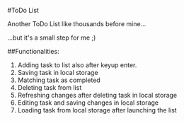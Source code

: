 

#ToDo List

Another ToDo List like thousands before mine...

...but it's a small step for me ;)

##Functionalities:

1. Adding task to list also after keyup enter.
2. Saving task in local storage
3. Matching task as completed
4. Deleting task from list
5. Refreshing changes after deleting task in local storage
6. Editing task and saving changes in local storage
7. Loading task from local storage after launching the list 

